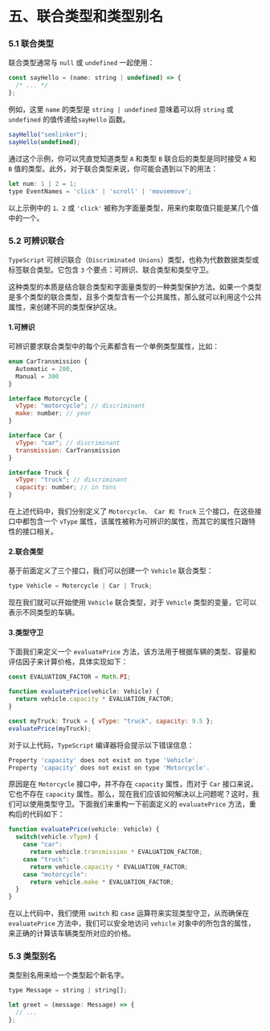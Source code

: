 # 五、联合类型和类型别名

### 5.1 联合类型
联合类型通常与 `null` 或 `undefined` 一起使用：
```js
const sayHello = (name: string | undefined) => {
  /* ... */
};
```

例如，这里 `name` 的类型是 `string | undefined` 意味着可以将 `string` 或 `undefined` 的值传递给`sayHello` 函数。
```js
sayHello("semlinker");
sayHello(undefined);
```

通过这个示例，你可以凭直觉知道类型 `A` 和类型 `B` 联合后的类型是同时接受 `A` 和 `B` 值的类型。此外，对于联合类型来说，你可能会遇到以下的用法：
```js
let num: 1 | 2 = 1;
type EventNames = 'click' | 'scroll' | 'mousemove';
```

以上示例中的 `1、2` 或 `'click'` 被称为字面量类型，用来约束取值只能是某几个值中的一个。

### 5.2 可辨识联合
`TypeScript` 可辨识联合（`Discriminated Unions`）类型，也称为代数数据类型或标签联合类型。它包含 `3` 个要点：可辨识、联合类型和类型守卫。

这种类型的本质是结合联合类型和字面量类型的一种类型保护方法。如果一个类型是多个类型的联合类型，且多个类型含有一个公共属性，那么就可以利用这个公共属性，来创建不同的类型保护区块。

#### 1.可辨识
可辨识要求联合类型中的每个元素都含有一个单例类型属性，比如：
```js
enum CarTransmission {
  Automatic = 200,
  Manual = 300
}

interface Motorcycle {
  vType: "motorcycle"; // discriminant
  make: number; // year
}

interface Car {
  vType: "car"; // discriminant
  transmission: CarTransmission
}

interface Truck {
  vType: "truck"; // discriminant
  capacity: number; // in tons
}
```
在上述代码中，我们分别定义了 `Motorcycle、 Car 和 Truck` 三个接口，在这些接口中都包含一个 `vType` 属性，该属性被称为可辨识的属性，而其它的属性只跟特性的接口相关。

#### 2.联合类型
基于前面定义了三个接口，我们可以创建一个 `Vehicle` 联合类型：
```js
type Vehicle = Motorcycle | Car | Truck;
```
现在我们就可以开始使用 `Vehicle` 联合类型，对于 `Vehicle` 类型的变量，它可以表示不同类型的车辆。

#### 3.类型守卫
下面我们来定义一个 `evaluatePrice` 方法，该方法用于根据车辆的类型、容量和评估因子来计算价格，具体实现如下：
```js
const EVALUATION_FACTOR = Math.PI; 

function evaluatePrice(vehicle: Vehicle) {
  return vehicle.capacity * EVALUATION_FACTOR;
}

const myTruck: Truck = { vType: "truck", capacity: 9.5 };
evaluatePrice(myTruck);
```

对于以上代码，`TypeScript` 编译器将会提示以下错误信息：
```js
Property 'capacity' does not exist on type 'Vehicle'.
Property 'capacity' does not exist on type 'Motorcycle'.
```

原因是在 `Motorcycle` 接口中，并不存在 `capacity` 属性，而对于 `Car` 接口来说，它也不存在 `capacity` 属性。那么，现在我们应该如何解决以上问题呢？这时，我们可以使用类型守卫。下面我们来重构一下前面定义的 `evaluatePrice` 方法，重构后的代码如下：
```js
function evaluatePrice(vehicle: Vehicle) {
  switch(vehicle.vType) {
    case "car":
      return vehicle.transmission * EVALUATION_FACTOR;
    case "truck":
      return vehicle.capacity * EVALUATION_FACTOR;
    case "motorcycle":
      return vehicle.make * EVALUATION_FACTOR;
  }
}
```

在以上代码中，我们使用 `switch` 和 `case` 运算符来实现类型守卫，从而确保在 `evaluatePrice` 方法中，我们可以安全地访问 `vehicle` 对象中的所包含的属性，来正确的计算该车辆类型所对应的价格。

### 5.3 类型别名
类型别名用来给一个类型起个新名字。
```js
type Message = string | string[];

let greet = (message: Message) => {
  // ...
};
```